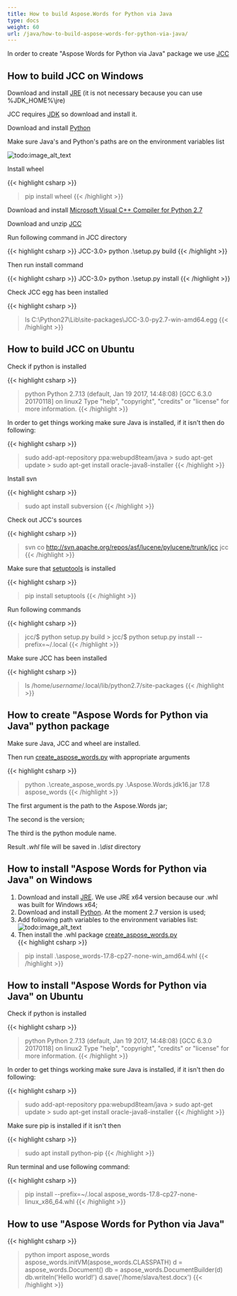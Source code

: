```yaml
---
title: How to build Aspose.Words for Python via Java
type: docs
weight: 60
url: /java/how-to-build-aspose-words-for-python-via-java/
---
```


In order to create "Aspose Words for Python via Java" package we use [JCC](http://lucene.apache.org/pylucene/jcc/index.html)

## **How to build JCC on Windows**

Download and install [JRE](http://www.oracle.com/technetwork/java/javase/downloads/jre8-downloads-2133155.html) (it is not necessary because you can use %JDK_HOME%\jre)

JCC requires [JDK](http://www.oracle.com/technetwork/java/javase/downloads/jdk8-downloads-2133151.html) so download and install it.

Download and install [Python](https://www.python.org/ftp/python/2.7.14/python-2.7.14.amd64.msi)

Make sure Java's and Python's paths are on the environment variables list

![todo:image_alt_text](how-to-build-aspose-words-for-python-via-java_1.png)

Install wheel

{{< highlight csharp >}}
>  pip install wheel
{{< /highlight >}}

Download and install [Microsoft Visual C++ Compiler for Python 2.7](https://www.microsoft.com/en-us/download/details.aspx?id=44266)

Download and unzip [JCC](https://pypi.python.org/pypi/JCC/)

Run following command in JCC directory

{{< highlight csharp >}}
JCC-3.0> python .\setup.py build
{{< /highlight >}}

Then run install command

{{< highlight csharp >}}
JCC-3.0> python .\setup.py install
{{< /highlight >}}

Check JCC egg has been installed

{{< highlight csharp >}}
> ls C:\Python27\Lib\site-packages\JCC-3.0-py2.7-win-amd64.egg
{{< /highlight >}}

## **How to build JCC on Ubuntu**

Check if python is installed

{{< highlight csharp >}}
> python
Python 2.7.13 (default, Jan 19 2017, 14:48:08)
[GCC 6.3.0 20170118] on linux2
Type "help", "copyright", "credits" or "license" for more information.
{{< /highlight >}}

In order to get things working make sure Java is installed, if it isn't then do following:

{{< highlight csharp >}}
> sudo add-apt-repository ppa:webupd8team/java
\> sudo apt-get update
\> sudo apt-get install oracle-java8-installer
{{< /highlight >}}

Install svn

{{< highlight csharp >}}
> sudo apt install subversion
{{< /highlight >}}

Check out JCC's sources

{{< highlight csharp >}}
> svn co http://svn.apache.org/repos/asf/lucene/pylucene/trunk/jcc jcc
{{< /highlight >}}

Make sure that [setuptools](https://pypi.python.org/pypi/setuptools) is installed

{{< highlight csharp >}}
> pip install setuptools
{{< /highlight >}}

Run following commands

{{< highlight csharp >}}
> jcc/$ python setup.py build
\> jcc/$ python setup.py install --prefix=~/.local
{{< /highlight >}}

Make sure JCC has been installed

{{< highlight csharp >}}
> ls /home/_username_/.local/lib/python2.7/site-packages
{{< /highlight >}}

## **How to create "Aspose Words for Python via Java" python package**

Make sure Java, JCC and wheel are installed.

Then run [create_aspose_words.py](https://docs.aspose.com/download/attachments/61539591/create_aspose_words.py?api=v2) with appropriate arguments

{{< highlight csharp >}}
> python .\create_aspose_words.py .\Aspose.Words.jdk16.jar 17.8 aspose_words
{{< /highlight >}}

The first argument is the path to the Aspose.Words jar;

The second is the version;

The third is the python module name.

Result *.whl* file will be saved in *.\dist* directory

## **How to install "Aspose Words for Python via Java" on Windows**

1. Download and install [JRE](http://www.oracle.com/technetwork/java/javase/downloads/jre8-downloads-2133155.html). We use JRE x64 version because our .whl was built for Windows x64;
1. Download and install [Python](https://www.python.org/ftp/python/2.7.14/python-2.7.14.amd64.msi). At the moment 2.7 version is used;
1. Add following path variables to the environment variables list:<br>
![todo:image_alt_text](how-to-build-aspose-words-for-python-via-java_2.png)
1. Then install the .whl package [create_aspose_words.py](https://docs.aspose.com/download/attachments/61539591/create_aspose_words.py?api=v2)<br>
{{< highlight csharp >}}
> pip install .\aspose_words-17.8-cp27-none-win_amd64.whl
{{< /highlight >}}

## **How to install "Aspose Words for Python via Java" on Ubuntu**

Check if python is installed

{{< highlight csharp >}}
> python
Python 2.7.13 (default, Jan 19 2017, 14:48:08)
[GCC 6.3.0 20170118] on linux2
Type "help", "copyright", "credits" or "license" for more information.
{{< /highlight >}}

In order to get things working make sure Java is installed, if it isn't then do following:

{{< highlight csharp >}}
> sudo add-apt-repository ppa:webupd8team/java
\> sudo apt-get update
\> sudo apt-get install oracle-java8-installer
{{< /highlight >}}

Make sure pip is installed if it isn't then

{{< highlight csharp >}}
> sudo apt install python-pip
{{< /highlight >}}

Run terminal and use following command:

{{< highlight csharp >}}
> pip install --prefix=~/.local aspose_words-17.8-cp27-none-linux_x86_64.whl
{{< /highlight >}}

## **How to use "Aspose Words for Python via Java"**

{{< highlight csharp >}}
> python
import aspose_words
aspose_words.initVM(aspose_words.CLASSPATH)
d = aspose_words.Document()
db = aspose_words.DocumentBuilder(d)
db.writeln('Hello world!')
d.save('/home/slava/test.docx')
{{< /highlight >}}
